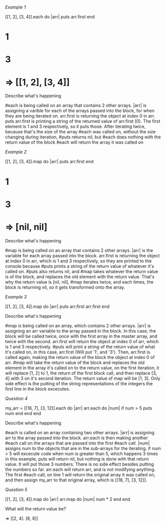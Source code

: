 *Example 1*

[[1, 2], [3, 4]].each do |arr|
  puts arr.first
end
# 1
# 3
# => [[1, 2], [3, 4]]

Describe what's happening

#each is being called on an array that contains 2 other arrays. |arr| is assigning a varible for each of the arrays passed into the block, for when they are being iterated on. arr.first is returning the object at index 0 in arr. puts arr.first is printing a string of the returned value of arr.first (0). The first element is 1 and 3 respectively, so it puts those. After iterating twice, because that's the size of the array #each was called on, without the size changing during iteration, #puts returns nil, but #each does nothing with the return value of the block #each will return the array it was called on

*Example 2*

[[1, 2], [3, 4]].map do |arr|
  puts arr.first
end
# 1
# 3
# => [nil, nil]

Describe what's happening

#map is being called on an array that contains 2 other arrays. |arr| is the variable for each array passed into the block. arr.first is returning the object at index 0 in arr, which is 1 and 3 respectively, so they are printed to the console because #puts prints a string of the return value of whatever it's called on. #puts also returns nil, and #map takes whatever the return value is of the block, and replaces the old element with the return value. That's why the return value is [nil, nil], #map iterates twice, and each times, the block is returning nil, so it gets transformed onto the array.

*Example 3*

[[1, 2], [3, 4]].map do |arr|
  puts arr.first
  arr.first
end

Describe what's happening

#map is being called on an array, which contains 2 other arrays. |arr| is assigning an arr variable to the array passed in the block. In this case, the block will be called twice, once with the first array in the master array, and twice with the second. arr.first will return the object at index 0 of arr, which is 1 and 3 respectively. #puts will print a string of the return value of what it's called on, in this case, arr.first (Will put '1', and '3'). Then, arr.first is called again, making the return value of the block the object at index 0 of arr. #map will take the return value of the block and replaces the old element in the array it's called on to the return value, on the first iteration, it will replace [1, 2] to 1, the return of the first block call, and then replace [3, 4] with 3 on it's second iteration. The return value of map will be [1, 3]. Only side effect is the putting of the string representations of the integers the first line in the block excecutes.

*Question 4*

my_arr = [[18, 7], [3, 12]].each do |arr|
  arr.each do |num|
    if num > 5
      puts num
    end
  end
end

Describe what's happening

#each is called on an array containing two other arrays. |arr| is assigning arr to the array passed into the block. arr.each is then making another #each call on the arrays that are passed into the first #each call. |num| assigns num to the objects that are in the sub-arrays for the iterating. if num > 5 will excecute code when num is greater than 5, which happens 3 times in this example, puts will return nil, but nothing is done with that return value. It will put those 3 numbers. There is no side effect besides putting the numbers so far. arr.each will return arr, and is not modifying anything. The first #each call, on line 1 will return the original array it was called on, and then assign my_arr to that original array, which is [[18, 7], [3, 12]].

*Question 5*

[[1, 2], [3, 4]].map do |arr|
  arr.map do |num|
    num * 2
  end
end

What will the return value be?

=> [[2, 4]. [6, 8]]

